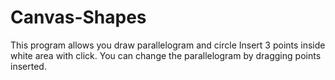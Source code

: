 # Canvas-Shapes

This program allows you draw parallelogram and circle
Insert 3 points inside white area with click.
You can change the parallelogram by dragging points inserted.
